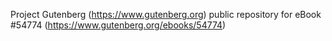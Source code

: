 Project Gutenberg (https://www.gutenberg.org) public repository for
eBook #54774 (https://www.gutenberg.org/ebooks/54774)
